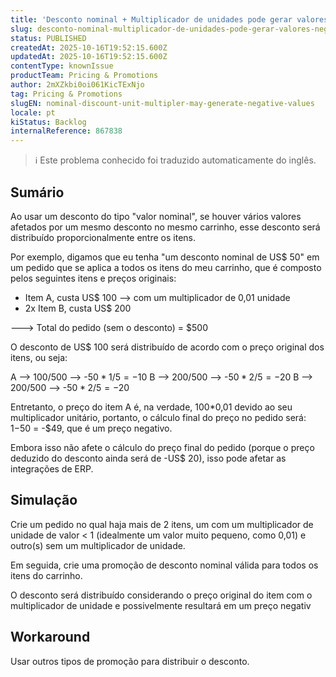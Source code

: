 ```yaml
---
title: 'Desconto nominal + Multiplicador de unidades pode gerar valores negativos'
slug: desconto-nominal-multiplicador-de-unidades-pode-gerar-valores-negativos
status: PUBLISHED
createdAt: 2025-10-16T19:52:15.600Z
updatedAt: 2025-10-16T19:52:15.600Z
contentType: knownIssue
productTeam: Pricing & Promotions
author: 2mXZkbi0oi061KicTExNjo
tag: Pricing & Promotions
slugEN: nominal-discount-unit-multipler-may-generate-negative-values
locale: pt
kiStatus: Backlog
internalReference: 867838
---
```


>ℹ️ Este problema conhecido foi traduzido automaticamente do inglês.

## Sumário


Ao usar um desconto do tipo "valor nominal", se houver vários valores afetados por um mesmo desconto no mesmo carrinho, esse desconto será distribuído proporcionalmente entre os itens.

Por exemplo, digamos que eu tenha "um desconto nominal de US$ 50" em um pedido que se aplica a todos os itens do meu carrinho, que é composto pelos seguintes itens e preços originais:

- Item A, custa US$ 100 --> com um multiplicador de 0,01 unidade
- 2x Item B, custa US$ 200


---> Total do pedido (sem o desconto) = $500

O desconto de US$ 100 será distribuído de acordo com o preço original dos itens, ou seja:

A --> 100/500 --> -$50*1/5 = -$10
B --> 200/500 --> -$50*2/5 = -$20
B --> 200/500 --> -$50*2/5 = -$20

Entretanto, o preço do item A é, na verdade, 100*0,01 devido ao seu multiplicador unitário, portanto, o cálculo final do preço no pedido será: $1-$50 = -$49, que é um preço negativo.

Embora isso não afete o cálculo do preço final do pedido (porque o preço deduzido do desconto ainda será de -US$ 20), isso pode afetar as integrações de ERP.


## Simulação


Crie um pedido no qual haja mais de 2 itens, um com um multiplicador de unidade de valor < 1 (idealmente um valor muito pequeno, como 0,01) e outro(s) sem um multiplicador de unidade.

Em seguida, crie uma promoção de desconto nominal válida para todos os itens do carrinho.

O desconto será distribuído considerando o preço original do item com o multiplicador de unidade e possivelmente resultará em um preço negativ
## Workaround


Usar outros tipos de promoção para distribuir o desconto.



